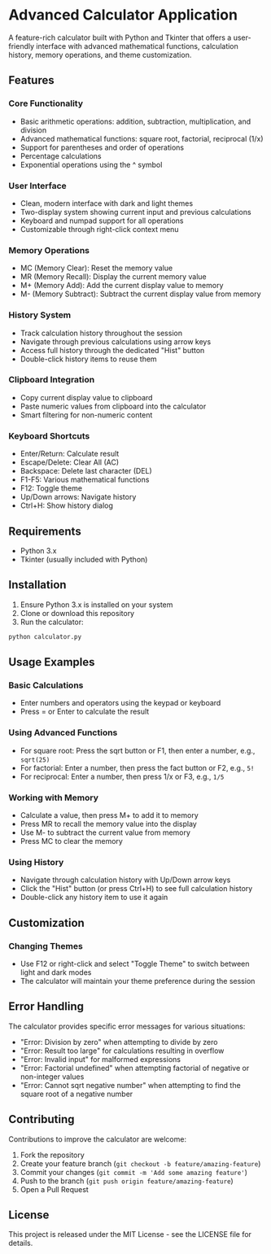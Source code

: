 # Advanced Calculator Application

A feature-rich calculator built with Python and Tkinter that offers a user-friendly interface with advanced mathematical functions, calculation history, memory operations, and theme customization.

## Features

### Core Functionality
- Basic arithmetic operations: addition, subtraction, multiplication, and division
- Advanced mathematical functions: square root, factorial, reciprocal (1/x)
- Support for parentheses and order of operations
- Percentage calculations
- Exponential operations using the ^ symbol

### User Interface
- Clean, modern interface with dark and light themes
- Two-display system showing current input and previous calculations
- Keyboard and numpad support for all operations
- Customizable through right-click context menu

### Memory Operations
- MC (Memory Clear): Reset the memory value
- MR (Memory Recall): Display the current memory value
- M+ (Memory Add): Add the current display value to memory
- M- (Memory Subtract): Subtract the current display value from memory

### History System
- Track calculation history throughout the session
- Navigate through previous calculations using arrow keys
- Access full history through the dedicated "Hist" button
- Double-click history items to reuse them

### Clipboard Integration
- Copy current display value to clipboard
- Paste numeric values from clipboard into the calculator
- Smart filtering for non-numeric content

### Keyboard Shortcuts
- Enter/Return: Calculate result
- Escape/Delete: Clear All (AC)
- Backspace: Delete last character (DEL)
- F1-F5: Various mathematical functions
- F12: Toggle theme
- Up/Down arrows: Navigate history
- Ctrl+H: Show history dialog

## Requirements
- Python 3.x
- Tkinter (usually included with Python)

## Installation

1. Ensure Python 3.x is installed on your system
2. Clone or download this repository
3. Run the calculator:

```bash
python calculator.py
```

## Usage Examples

### Basic Calculations
- Enter numbers and operators using the keypad or keyboard
- Press = or Enter to calculate the result

### Using Advanced Functions
- For square root: Press the sqrt button or F1, then enter a number, e.g., `sqrt(25)`
- For factorial: Enter a number, then press the fact button or F2, e.g., `5!`
- For reciprocal: Enter a number, then press 1/x or F3, e.g., `1/5`

### Working with Memory
- Calculate a value, then press M+ to add it to memory
- Press MR to recall the memory value into the display
- Use M- to subtract the current value from memory
- Press MC to clear the memory

### Using History
- Navigate through calculation history with Up/Down arrow keys
- Click the "Hist" button (or press Ctrl+H) to see full calculation history
- Double-click any history item to use it again

## Customization

### Changing Themes
- Use F12 or right-click and select "Toggle Theme" to switch between light and dark modes
- The calculator will maintain your theme preference during the session

## Error Handling

The calculator provides specific error messages for various situations:
- "Error: Division by zero" when attempting to divide by zero
- "Error: Result too large" for calculations resulting in overflow
- "Error: Invalid input" for malformed expressions
- "Error: Factorial undefined" when attempting factorial of negative or non-integer values
- "Error: Cannot sqrt negative number" when attempting to find the square root of a negative number

## Contributing

Contributions to improve the calculator are welcome:
1. Fork the repository
2. Create your feature branch (`git checkout -b feature/amazing-feature`)
3. Commit your changes (`git commit -m 'Add some amazing feature'`)
4. Push to the branch (`git push origin feature/amazing-feature`)
5. Open a Pull Request

## License

This project is released under the MIT License - see the LICENSE file for details.